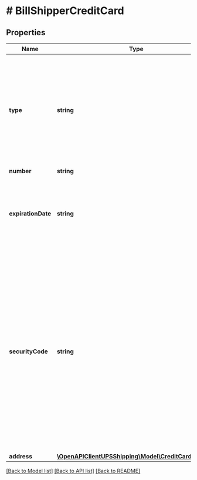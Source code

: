 # # BillShipperCreditCard

## Properties

Name | Type | Description | Notes
------------ | ------------- | ------------- | -------------
**type** | **string** | Valid values: - 01 &#x3D; American Express - 03 &#x3D; Discover - 04 &#x3D; MasterCard - 05 &#x3D; Optima - 06 &#x3D; VISA - 07 &#x3D; Bravo - 08 &#x3D; Diners Club - 13 &#x3D; Dankort - 14 &#x3D; Hipercard - 15 &#x3D; JCB - 17 &#x3D; Postepay - 18 &#x3D; UnionPay/ExpressPay - 19 &#x3D; Visa Electron - 20 &#x3D; VPAY - 21 &#x3D; Carte Bleue |
**number** | **string** | Credit Card number. |
**expirationDate** | **string** | Format is MMYYYY where MM is the 2 digit month and YYYY is the 4 digit year.  Valid month values are 01-12 and valid year values are Present Year - (Present Year + 10 years) |
**securityCode** | **string** | Three or four digits that can be found either on top of credit card number or on the back of credit card. Number of digits varies for different type of credit card.  Valid values are 3 or 4 digits. It is required to provide the security code if credit card information is provided and when the ShipFrom countries or territories are other than the below mentioned countries or territories. Argentina, Bahamas, Costa Rica, Dominican Republic, Guatemala, Panama, Puerto Rico and Russia. |
**address** | [**\OpenAPIClientUPSShipping\Model\CreditCardAddress**](CreditCardAddress.md) |  | [optional]

[[Back to Model list]](../../README.md#models) [[Back to API list]](../../README.md#endpoints) [[Back to README]](../../README.md)
